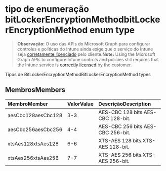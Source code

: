 # <a name="bitlockerencryptionmethod-enum-type"></a><span data-ttu-id="5d0e2-101">tipo de enumeração bitLockerEncryptionMethod</span><span class="sxs-lookup"><span data-stu-id="5d0e2-101">bitLockerEncryptionMethod enum type</span></span>

> <span data-ttu-id="5d0e2-102">**Observação:** O uso das APIs do Microsoft Graph para configurar controles e políticas do Intune ainda exige que o serviço do Intune seja [corretamente licenciado](https://go.microsoft.com/fwlink/?linkid=839381) pelo cliente.</span><span class="sxs-lookup"><span data-stu-id="5d0e2-102">**Note:** Using the Microsoft Graph APIs to configure Intune controls and policies still requires that the Intune service is [correctly licensed](https://go.microsoft.com/fwlink/?linkid=839381) by the customer.</span></span>

<span data-ttu-id="5d0e2-103">Tipos de BitLockerEncryptionMethod</span><span class="sxs-lookup"><span data-stu-id="5d0e2-103">BitLockerEncryptionMethod types</span></span>
## <a name="members"></a><span data-ttu-id="5d0e2-104">Membros</span><span class="sxs-lookup"><span data-stu-id="5d0e2-104">Members</span></span>
|<span data-ttu-id="5d0e2-105">Membro</span><span class="sxs-lookup"><span data-stu-id="5d0e2-105">Member</span></span>|<span data-ttu-id="5d0e2-106">Valor</span><span class="sxs-lookup"><span data-stu-id="5d0e2-106">Value</span></span>|<span data-ttu-id="5d0e2-107">Descrição</span><span class="sxs-lookup"><span data-stu-id="5d0e2-107">Description</span></span>|
|:---|:---|:---|
|<span data-ttu-id="5d0e2-108">aesCbc128</span><span class="sxs-lookup"><span data-stu-id="5d0e2-108">aesCbc128</span></span>|<span data-ttu-id="5d0e2-109">3</span><span class="sxs-lookup"><span data-stu-id="5d0e2-109">-3</span></span>|<span data-ttu-id="5d0e2-110">AES-CBC 128 bits.</span><span class="sxs-lookup"><span data-stu-id="5d0e2-110">AES-CBC 128-bit.</span></span>|
|<span data-ttu-id="5d0e2-111">aesCbc256</span><span class="sxs-lookup"><span data-stu-id="5d0e2-111">aesCbc256</span></span>|<span data-ttu-id="5d0e2-112">4</span><span class="sxs-lookup"><span data-stu-id="5d0e2-112">-4</span></span>|<span data-ttu-id="5d0e2-113">AES-CBC 256 bits.</span><span class="sxs-lookup"><span data-stu-id="5d0e2-113">AES-CBC 256-bit.</span></span>|
|<span data-ttu-id="5d0e2-114">xtsAes128</span><span class="sxs-lookup"><span data-stu-id="5d0e2-114">xtsAes128</span></span>|<span data-ttu-id="5d0e2-115">6</span><span class="sxs-lookup"><span data-stu-id="5d0e2-115">-6</span></span>|<span data-ttu-id="5d0e2-116">XTS-AES 128 bits.</span><span class="sxs-lookup"><span data-stu-id="5d0e2-116">XTS-AES 128-bit.</span></span>|
|<span data-ttu-id="5d0e2-117">xtsAes256</span><span class="sxs-lookup"><span data-stu-id="5d0e2-117">xtsAes256</span></span>|<span data-ttu-id="5d0e2-118">7</span><span class="sxs-lookup"><span data-stu-id="5d0e2-118">-7</span></span>|<span data-ttu-id="5d0e2-119">XTS-AES 256 bits.</span><span class="sxs-lookup"><span data-stu-id="5d0e2-119">XTS-AES 256-bit.</span></span>|



